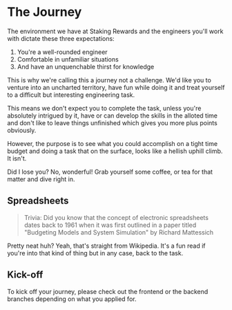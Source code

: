 # The Journey

The environment we have at Staking Rewards and the engineers you'll work with dictate these three expectations:

1. You're a well-rounded engineer
2. Comfortable in unfamiliar situations
3. And have an unquenchable thirst for knowledge

This is why we're calling this a journey not a challenge. We'd like you to venture
into an uncharted territory, have fun while doing it and treat yourself to a difficult but
interesting engineering task.

This means we don't expect you to complete the task, unless you're absolutely intrigued by it, have or can
develop the skills in the alloted time and don't like to leave things unfinished which
gives you more plus points obviously.

However, the purpose is to see what you could accomplish on a tight time budget and doing a task that on the surface, looks like a hellish uphill climb. It isn't.

Did I lose you? No, wonderful! Grab yourself some coffee, or tea for that matter and dive right in.

## Spreadsheets

> Trivia: Did you know that the concept of electronic spreadsheets dates back to 1961
> when it was first outlined in a paper titled "Budgeting Models and System Simulation" by Richard Mattessich

Pretty neat huh? Yeah, that's straight from Wikipedia. It's a fun read if you're into that kind of thing but in any case, back to the task.

## Kick-off

To kick off your journey, please check out the frontend or the backend branches depending on what you applied for.
